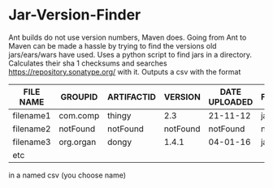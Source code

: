 # Jar-Version-Finder
Ant builds do not use version numbers, Maven does. Going from Ant to Maven can be made a hassle by trying to find the versions old jars/ears/wars have used.
Uses a python script to find jars in a directory. Calculates their sha 1 checksums and searches https://repository.sonatype.org/ with it. Outputs a csv with the format

FILE NAME | GROUPID | ARTIFACTID | VERSION | DATE UPLOADED | FILETYPE | CHECKSUM
--------- | ------- | ---------- | ------- | ------------- | -------- | --------
filename1 | com.comp | thingy | 2.3 | 21-11-12 | jar | checksum1
filename2 | notFound | notFound | notFound | notFound | notfound | checksum2
filename3 | org.organ | dongy | 1.4.1 | 04-01-16 | jar | checksum3
etc  |   |   |   | | | 

in a named csv (you choose name)
